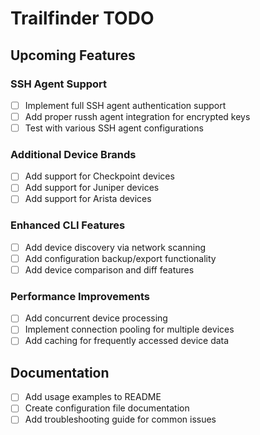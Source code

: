 # Trailfinder TODO

## Upcoming Features

### SSH Agent Support

- [ ] Implement full SSH agent authentication support
- [ ] Add proper russh agent integration for encrypted keys
- [ ] Test with various SSH agent configurations

### Additional Device Brands

- [ ] Add support for Checkpoint devices
- [ ] Add support for Juniper devices
- [ ] Add support for Arista devices 

### Enhanced CLI Features

- [ ] Add device discovery via network scanning
- [ ] Add configuration backup/export functionality
- [ ] Add device comparison and diff features

### Performance Improvements

- [ ] Add concurrent device processing
- [ ] Implement connection pooling for multiple devices
- [ ] Add caching for frequently accessed device data

## Documentation

- [ ] Add usage examples to README
- [ ] Create configuration file documentation
- [ ] Add troubleshooting guide for common issues